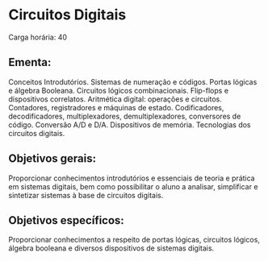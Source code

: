 # Circuitos Digitais

Carga horária: 40

## Ementa: 

Conceitos Introdutórios. Sistemas de numeração e códigos. Portas lógicas e álgebra Booleana. Circuitos lógicos combinacionais. Flip-flops e dispositivos correlatos. Aritmética digital: operações e circuitos. Contadores, registradores e máquinas de estado. Codificadores, decodificadores, multiplexadores, demultiplexadores, conversores de código. Conversão A/D e D/A. Dispositivos de memória. Tecnologias dos circuitos digitais.

## Objetivos gerais:

Proporcionar conhecimentos introdutórios e essenciais de teoria e prática em sistemas digitais, bem como possibilitar o aluno a analisar, simplificar e sintetizar sistemas à base de circuitos digitais.

## Objetivos específicos:

Proporcionar conhecimentos a respeito de portas lógicas, circuitos lógicos, álgebra booleana e diversos dispositivos de sistemas digitais.

